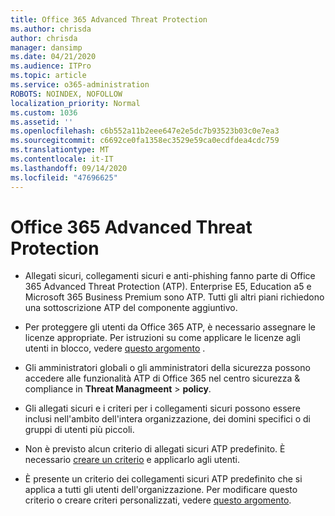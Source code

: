 ```yaml
---
title: Office 365 Advanced Threat Protection
ms.author: chrisda
author: chrisda
manager: dansimp
ms.date: 04/21/2020
ms.audience: ITPro
ms.topic: article
ms.service: o365-administration
ROBOTS: NOINDEX, NOFOLLOW
localization_priority: Normal
ms.custom: 1036
ms.assetid: ''
ms.openlocfilehash: c6b552a11b2eee647e2e5dc7b93523b03c0e7ea3
ms.sourcegitcommit: c6692ce0fa1358ec3529e59ca0ecdfdea4cdc759
ms.translationtype: MT
ms.contentlocale: it-IT
ms.lasthandoff: 09/14/2020
ms.locfileid: "47696625"
---
```

# <a name="office-365-advanced-threat-protection"></a>Office 365 Advanced Threat Protection

- Allegati sicuri, collegamenti sicuri e anti-phishing fanno parte di Office 365 Advanced Threat Protection (ATP). Enterprise E5, Education a5 e Microsoft 365 Business Premium sono ATP. Tutti gli altri piani richiedono una sottoscrizione ATP del componente aggiuntivo.

- Per proteggere gli utenti da Office 365 ATP, è necessario assegnare le licenze appropriate. Per istruzioni su come applicare le licenze agli utenti in blocco, vedere [questo argomento](https://docs.microsoft.com/microsoft-365/admin/add-users/add-users) .

- Gli amministratori globali o gli amministratori della sicurezza possono accedere alle funzionalità ATP di Office 365 nel centro sicurezza & compliance in **Threat Managmeent** \> **policy**.

- Gli allegati sicuri e i criteri per i collegamenti sicuri possono essere inclusi nell'ambito dell'intera organizzazione, dei domini specifici o di gruppi di utenti più piccoli.

- Non è previsto alcun criterio di allegati sicuri ATP predefinito. È necessario [creare un criterio](https://docs.microsoft.com/microsoft-365/security/office-365-security/set-up-atp-safe-attachments-policies) e applicarlo agli utenti.

- È presente un criterio dei collegamenti sicuri ATP predefinito che si applica a tutti gli utenti dell'organizzazione. Per modificare questo criterio o creare criteri personalizzati, vedere [questo argomento](https://docs.microsoft.com/microsoft-365/security/office-365-security/set-up-atp-safe-links-policies).
